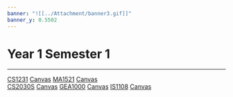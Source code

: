 ```yaml
---
banner: "![[../Attachment/banner3.gif]]"
banner_y: 0.5502
---
```

# Year 1 Semester 1
---

<span class="center-menu">[CS1231](CS1231S/CS1231.md)  [Canvas](https://canvas.nus.edu.sg/courses/24632/modules) 
 [MA1521](MA1521/MA1521.md)   [Canvas](https://canvas.nus.edu.sg/courses/24190)  
[CS2030S](CS2030S/CS2030S.md) [Canvas](https://canvas.nus.edu.sg/courses/24642)
[GEA1000](GEA1000/GEA1000.md)  [Canvas](https://canvas.nus.edu.sg/courses/23996/modules)
[IS1108](IS1108/IS1108.md)   [Canvas](https://canvas.nus.edu.sg/courses/25459/modules) 
</span>


